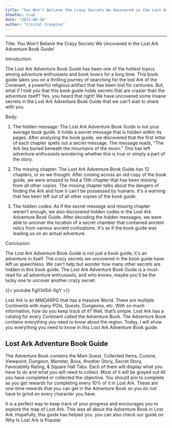 ```yaml
---
title: "You Won't Believe the Crazy Secrets We Uncovered in the Lost Ark Adventure Book Guide!"
ShowToc: true 
date: "2023-06-16"
author: "Cristal Crespino"
---
```

*****
Title: You Won't Believe the Crazy Secrets We Uncovered in the Lost Ark Adventure Book Guide!

Introduction:

The Lost Ark Adventure Book Guide has been one of the hottest topics among adventure enthusiasts and book lovers for a long time. This book guide takes you on a thrilling journey of searching for the lost Ark of the Covenant, a powerful religious artifact that has been lost for centuries. But, what if I told you that this book guide holds secrets that are crazier than the adventure itself? Yes, you heard that right! We have uncovered some insane secrets in the Lost Ark Adventure Book Guide that we can't wait to share with you.

Body:

1. The hidden message: The Lost Ark Adventure Book Guide is not your average book guide. It holds a secret message that is hidden within its pages. After analyzing the book guide, we discovered that the first letter of each chapter spells out a secret message. The message reads, "The Ark lies buried beneath the mountains of the moon." This has left adventure enthusiasts wondering whether this is true or simply a part of the story.

2. The missing chapter: The Lost Ark Adventure Book Guide has 12 chapters, or so we thought. After coming across an old copy of the book guide, we were amazed to find a 13th chapter that has been missing from all other copies. The missing chapter talks about the dangers of finding the Ark and how it can't be possessed by humans. It's a warning that has been left out of all other copies of the book guide.

3. The hidden codes: As if the secret message and missing chapter weren't enough, we also discovered hidden codes in the Lost Ark Adventure Book Guide. After decoding the hidden messages, we were able to uncover the location of a secret chamber that contained ancient relics from various ancient civilizations. It's as if the book guide was leading us on an actual adventure.

Conclusion:

The Lost Ark Adventure Book Guide is not just a book guide; it's an adventure in itself. The crazy secrets we uncovered in the book guide have left us speechless. We can't help but wonder how many other secrets are hidden in this book guide. The Lost Ark Adventure Book Guide is a must-read for all adventure enthusiasts, and who knows, maybe you'll be the lucky one to uncover another crazy secret.

{{< youtube Fg03d5A-0gY >}} 



Lost Ark is an MMOARPG that has a massive World. There are multiple Continents with many POIs, Quests, Dungeons, etc. With so much information, how do you keep track of it? Well, that’s simple. Lost Ark has a catalog for every Continent called the Adventure Book. The Adventure Book contains everything you need to know about the region. Today, I will show you everything you need to know in this Lost Ark Adventure Book guide.
 
## Lost Ark Adventure Book Guide
 

 
The Adventure Book contains the Main Quest, Collected Items, Cuisine, Viewpoint, Dungeon, Monster, Boss, Another Story, Secret Story, Favorability Rating, & Square Hall Tabs. Each of them will display what you have to do and what you will need to collect. Most of it will be grayed out till you have completed or collected the objective. You should aim to complete as you get rewards for completing every 10% of it in Lost Ark. These are one-time rewards that you can get in the Adventure Book so you do not have to grind on every character you have.
 
It is a perfect way to keep track of your progress and encourages you to explore the map of Lost Ark. This was all about the Adventure Book in Lost Ark. Hopefully, this guide has helped you. you can also check our guide on Why Is Lost Ark is Popular.



